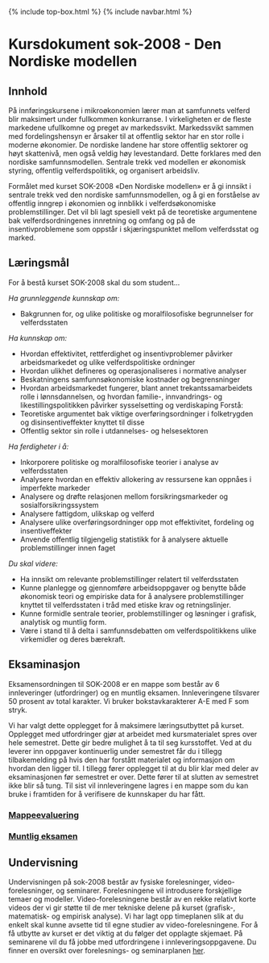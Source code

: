 {% include top-box.html %} <!-- Kode for å inkludere boksen på toppen av siden. Se _config.yml for å gjøre endringer. -->
{% include navbar.html %} <!-- Kode for navigasjonsmeny. Se navbar.html for å gjøre endringer. -->
<!-- Gjør endringer under her -->

# Kursdokument sok-2008 - Den Nordiske modellen

## Innhold
På innføringskursene i mikroøkonomien lærer man at samfunnets velferd blir maksimert under fullkommen konkurranse. I virkeligheten er de fleste markedene ufullkomne og preget av markedssvikt. Markedssvikt sammen med fordelingshensyn er årsaker til at offentlig sektor har en stor rolle i moderne økonomier.  De nordiske landene har store offentlig sektorer og høyt skattenivå, men også veldig høy levestandard. Dette forklares med den nordiske samfunnsmodellen. Sentrale trekk ved modellen er økonomisk styring, offentlig velferdspolitikk, og organisert arbeidsliv. 

Formålet med kurset SOK-2008 «Den Nordiske modellen» er å gi innsikt i sentrale trekk ved den nordiske samfunnsmodellen, og å gi en forståelse av offentlig inngrep i økonomien og innblikk i velferdsøkonomiske problemstillinger. Det vil bli lagt spesiell vekt på de teoretiske argumentene bak velferdsordningenes innretning og omfang og på de insentivproblemene som oppstår i skjæringspunktet mellom velferdsstat og marked.

## Læringsmål <a name="learninggoals"></a>
For å bestå kurset SOK-2008 skal du som student...

*Ha grunnleggende kunnskap om:*
- Bakgrunnen for, og ulike politiske og moralfilosofiske begrunnelser for velferdsstaten

*Ha kunnskap om:* 
- Hvordan effektivitet, rettferdighet og insentivproblemer påvirker arbeidsmarkedet og ulike velferdspolitiske ordninger
- Hvordan ulikhet defineres og operasjonaliseres i normative analyser
- Beskatningens samfunnsøkonomiske kostnader og begrensninger
- Hvordan arbeidsmarkedet fungerer, blant annet trekantssamarbeidets rolle i lønnsdannelsen, og hvordan familie-, innvandrings- og likestillingspolitikken påvirker sysselsetting og verdiskaping
Forstå:
- Teoretiske argumentet bak viktige overføringsordninger i folketrygden og disinsentiveffekter knyttet til disse
- Offentlig sektor sin rolle i utdannelses- og helsesektoren

*Ha ferdigheter i å:*
- Inkorporere politiske og moralfilosofiske teorier i analyse av velferdsstaten
- Analysere hvordan en effektiv allokering av ressursene kan oppnåes i imperfekte markeder
- Analysere og drøfte relasjonen mellom forsikringsmarkeder og sosialforsikringssystem
- Analysere fattigdom, ulikskap og velferd 
- Analysere ulike overføringsordninger opp mot effektivitet, fordeling og insentiveffekter
- Anvende offentlig tilgjengelig statistikk for å analysere aktuelle problemstillinger innen faget

*Du skal videre:*
- Ha innsikt om relevante problemstillinger relatert til velferdsstaten
- Kunne planlegge og gjennomføre arbeidsoppgaver og benytte både økonomisk teori og empiriske data for å analysere problemstillinger knyttet til velferdsstaten i tråd med etiske krav og retningslinjer.
- Kunne formidle sentrale teorier, problemstillinger og løsninger i grafisk, analytisk og muntlig form.
- Være i stand til å delta i samfunnsdebatten om velferdspolitikkens ulike virkemidler og deres bærekraft.

## Eksaminasjon
Eksamensordningen til SOK-2008 er en mappe som består av 6 innleveringer (utfordringer) og en muntlig eksamen. 
Innleveringene tilsvarer 50 prosent av total karakter. Vi bruker bokstavkarakterer A-E med F som stryk.


Vi har valgt dette opplegget for å maksimere læringsutbyttet på kurset. 
Opplegget med utfordringer gjør at arbeidet med kursmaterialet spres over hele semestret. 
Dette gir bedre mulighet å ta til seg kursstoffet. Ved at du leverer inn oppgaver kontinuerlig under semestret får du i tillegg tilbakemelding på hvis den har forstått materialet og informasjon om hvordan den ligger til. 
I tillegg fører opplegget til at du blir klar med deler av eksaminasjonen før semestret er over. Dette fører til at slutten av semestret ikke blir så tung. Til sist vil innleveringene lagres i en mappe som du kan bruke i framtiden for å verifisere de kunnskaper du har fått. 

### [Mappeevaluering](mappeevaluering.md)

### [Muntlig eksamen](muntligeksamen.md)

## Undervisning

Undervisningen på sok-2008 består av fysiske forelesninger, video-forelesninger, og seminarer. Forelesningene vil introdusere forskjellige temaer og modeller. Video-forelesningene består av en rekke relativt korte videos der vi gir støtte til de mer tekniske delene på kurset (grafisk-, matematisk- og empirisk analyse). 
Vi har lagt opp timeplanen slik at du enkelt skal kunne avsette tid til egne studier av video-forelesningene. 
For å få utbytte av kurset er det viktig at du følger det opplagte skjemaet. På seminarene vil du få jobbe med utfordringene i innleveringsoppgavene.
Du finner en oversikt over forelesnings- og seminarplanen [her](forelesningsplan.md). 


